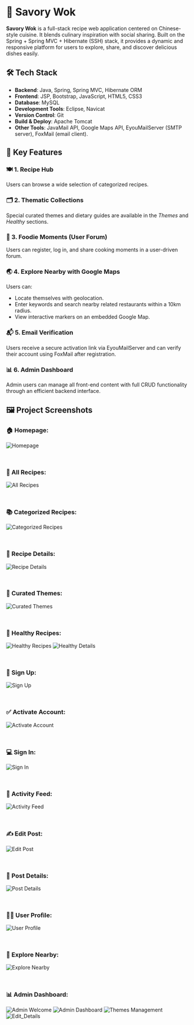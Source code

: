 # 🍳 Savory Wok

**Savory Wok** is a full-stack recipe web application centered on Chinese-style cuisine. It blends culinary inspiration with social sharing. Built on the Spring + Spring MVC + Hibernate (SSH) stack, it provides a dynamic and responsive platform for users to explore, share, and discover delicious dishes easily.

## 🛠️ Tech Stack

- **Backend**: Java, Spring, Spring MVC, Hibernate ORM
- **Frontend**: JSP, Bootstrap, JavaScript, HTML5, CSS3
- **Database**: MySQL
- **Development Tools**: Eclipse, Navicat
- **Version Control**: Git
- **Build & Deploy**: Apache Tomcat
- **Other Tools**: JavaMail API, Google Maps API, EyouMailServer (SMTP server), FoxMail (email client).

## 🌟 Key Features

### 🍽️ 1. Recipe Hub
Users can browse a wide selection of categorized recipes.

### 🗂️ 2. Thematic Collections
Special curated themes and dietary guides are available in the *Themes* and *Healthy* sections.

### 🤳 3. Foodie Moments (User Forum)
Users can register, log in, and share cooking moments in a user-driven forum.

### 🌏 4. Explore Nearby with Google Maps
Users can:
- Locate themselves with geolocation.
- Enter keywords and search nearby related restaurants within a 10km radius.
- View interactive markers on an embedded Google Map.

### 📬 5. Email Verification
Users receive a secure activation link via EyouMailServer and can verify their account using FoxMail after registration.

### 📊 6. Admin Dashboard
Admin users can manage all front-end content with full CRUD functionality through an efficient backend interface.

## 🖼️ Project Screenshots
### 🏠 Homepage:
![Homepage](https://github.com/ChenXiang96/savory-wok-recipe-website/blob/master/Readme-Images/HomePage.png?raw=true)

<br>

### 🥘 All Recipes:
![All Recipes](https://github.com/ChenXiang96/savory-wok-recipe-website/blob/master/Readme-Images/All_Recipes.png?raw=true)

<br>

### 📚 Categorized Recipes:
![Categorized Recipes](https://github.com/ChenXiang96/savory-wok-recipe-website/blob/master/Readme-Images/Categorized_Recipes.jpg?raw=true)

<br>

### 🍲 Recipe Details:
![Recipe Details](https://github.com/ChenXiang96/savory-wok-recipe-website/blob/master/Readme-Images/Recipe_Details.png?raw=true)

<br>

### 🧺 Curated Themes:
![Curated Themes](https://github.com/ChenXiang96/savory-wok-recipe-website/blob/master/Readme-Images/Themes.png?raw=true)

<br>

### 🥑 Healthy Recipes:
![Healthy Recipes](https://github.com/ChenXiang96/savory-wok-recipe-website/blob/master/Readme-Images/Healthy.png?raw=true)
![Healthy Details](https://github.com/ChenXiang96/savory-wok-recipe-website/blob/master/Readme-Images/Healthy_Details.png?raw=true)

<br>

### 📝 Sign Up:
![Sign Up](https://github.com/ChenXiang96/savory-wok-recipe-website/blob/master/Readme-Images/SignUp.png?raw=true)

<br>

### ✅ Activate Account:
![Activate Account](https://github.com/ChenXiang96/savory-wok-recipe-website/blob/master/Readme-Images/Account_Activation.jpg?raw=true)

<br>

### 💻 Sign In:
![Sign In](https://github.com/ChenXiang96/savory-wok-recipe-website/blob/master/Readme-Images/SignIn.png?raw=true)

<br>

### 📱 Activity Feed:
![Activity Feed](https://github.com/ChenXiang96/savory-wok-recipe-website/blob/master/Readme-Images/Moments.png?raw=true)

<br>

### ✍️ Edit Post:
![Edit Post](https://github.com/ChenXiang96/savory-wok-recipe-website/blob/master/Readme-Images/Edit_Post.png?raw=true)

<br>

### 📑 Post Details:
![Post Details](https://github.com/ChenXiang96/savory-wok-recipe-website/blob/master/Readme-Images/Moment_Details.png?raw=true)

<br>

### 🧑‍💼 User Profile:
![User Profile](https://github.com/ChenXiang96/savory-wok-recipe-website/blob/master/Readme-Images/Personal_Profile.png?raw=true)

<br>

### 📍 Explore Nearby:
![Explore Nearby](https://github.com/ChenXiang96/savory-wok-recipe-website/blob/master/Readme-Images/Explore.png?raw=true)

<br>

### 📊 Admin Dashboard:
![Admin Welcome](https://github.com/ChenXiang96/savory-wok-recipe-website/blob/master/Readme-Images/Admin_Welcome.png?raw=true)
![Admin Dashboard](https://github.com/ChenXiang96/savory-wok-recipe-website/blob/master/Readme-Images/Admin_Panel.png?raw=true)
![Themes Management](https://github.com/ChenXiang96/savory-wok-recipe-website/blob/master/Readme-Images/Admin_Topic.png?raw=true)
![Edit_Details](https://github.com/ChenXiang96/savory-wok-recipe-website/blob/master/Readme-Images/Admin_Edit.png?raw=true)
